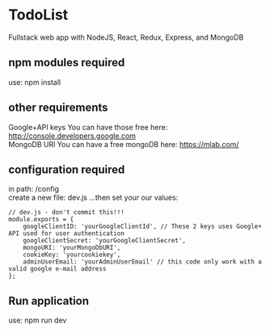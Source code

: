# TodoList
Fullstack web app with NodeJS, React, Redux, Express, and MongoDB

## npm modules required
use: npm install

## other requirements
Google+API keys You can have those free here: http://console.developers.google.com
<br>MongoDB URI You can have a free mongoDB here: https://mlab.com/

## configuration required
in path: /config
<br>create a new file: dev.js ...then set your our values:

<pre><code>// dev.js - don't commit this!!!
module.exports = {
    googleClientID: 'yourGoogleClientId', // These 2 keys uses Google+ API used for user authentication
    googleClientSecret: 'yourGoogleClientSecret',
    mongoURI: 'yourMongoDbURI',
    cookieKey: 'yourcookiekey',
    adminUserEmail: 'yourAdminUserEmail' // this code only work with a valid google e-mail address
};</code></pre>

## Run application
use: npm run dev
